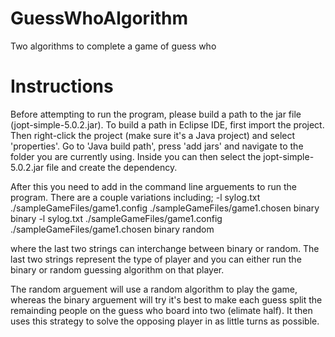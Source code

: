 # GuessWhoAlgorithm
Two algorithms to complete a game of guess who

# Instructions

Before attempting to run the program, please build a path to the jar file (jopt-simple-5.0.2.jar).
To build a path in Eclipse IDE, first import the project. Then right-click the project (make sure it's
a Java project) and select 'properties'. Go to 'Java build path', press 'add jars' and navigate to
the folder you are currently using. Inside you can then select the jopt-simple-5.0.2.jar file and
create the dependency.

After this you need to add in the command line arguements to run the program. There are a couple
variations including; 
-l sylog.txt ./sampleGameFiles/game1.config ./sampleGameFiles/game1.chosen binary binary
-l sylog.txt ./sampleGameFiles/game1.config ./sampleGameFiles/game1.chosen binary random

where the last two strings can interchange between binary or random. The last two strings
represent the type of player and you can either run the binary or random guessing algorithm
on that player.

The random arguement will use a random algorithm to play the game, whereas the binary arguement
will try it's best to make each guess split the remainding people on the guess who board into
two (elimate half). It then uses this strategy to solve the opposing player in as little turns
as possible.
